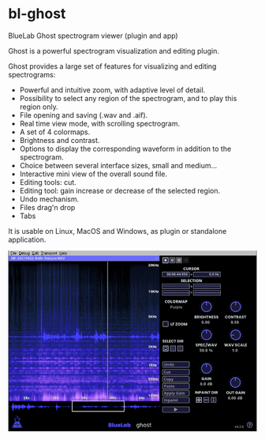 # bl-ghost
BlueLab Ghost spectrogram viewer (plugin and app)

Ghost is a powerful spectrogram visualization and editing plugin.

Ghost provides a large set of features for visualizing and editing spectrograms:

* Powerful and intuitive zoom, with adaptive level of detail.
* Possibility to select any region of the spectrogram, and to play this region only.
* File opening and saving (.wav and .aif).
* Real time view mode, with scrolling spectrogram.
* A set of 4 colormaps.
* Brightness and contrast.
* Options to display the corresponding waveform in addition to the spectrogram.
* Choice between several interface sizes, small and medium...
* Interactive mini view of the overall sound file.
* Editing tools: cut.
* Editing tool: gain increase or decrease of the selected region.
* Undo mechanism.
* Files drag'n drop
* Tabs

It is usable on Linux, MacOS and Windows, as plugin or standalone application.

![bl-ghost snapshot](https://github.com/deadlab-plugins/bl-ghost/blob/master/Images/bl-ghost.png)
